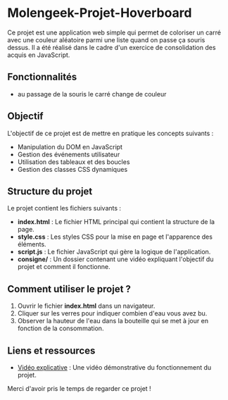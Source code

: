 # Molengeek-Projet-Hoverboard

Ce projet est une application web simple qui permet de coloriser un carré avec une couleur aléatoire parmi une liste quand on passe ça souris dessus. Il a été réalisé dans le cadre d'un exercice de consolidation des acquis en JavaScript.

## Fonctionnalités
- au passage de la souris le carré change de couleur

## Objectif
L'objectif de ce projet est de mettre en pratique les concepts suivants :
- Manipulation du DOM en JavaScript
- Gestion des événements utilisateur
- Utilisation des tableaux et des boucles
- Gestion des classes CSS dynamiques

## Structure du projet
Le projet contient les fichiers suivants :
- **index.html** : Le fichier HTML principal qui contient la structure de la page.
- **style.css** : Les styles CSS pour la mise en page et l'apparence des éléments.
- **script.js** : Le fichier JavaScript qui gère la logique de l'application.
- **consigne/** : Un dossier contenant une vidéo expliquant l'objectif du projet et comment il fonctionne.

## Comment utiliser le projet ?
1. Ouvrir le fichier **index.html** dans un navigateur.
2. Cliquer sur les verres pour indiquer combien d'eau vous avez bu.
3. Observer la hauteur de l'eau dans la bouteille qui se met à jour en fonction de la consommation.

## Liens et ressources
- [Vidéo explicative](./public/consigne/Zelus.mov) : Une vidéo démonstrative du fonctionnement du projet.

Merci d'avoir pris le temps de regarder ce projet !